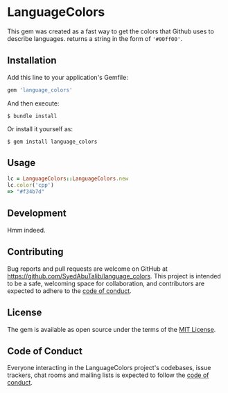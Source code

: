 # LanguageColors

This gem was created as a fast way to get the colors that Github uses to describe languages. returns a string in the form of `'#00ff00'`.

## Installation

Add this line to your application's Gemfile:

```ruby
gem 'language_colors'
```

And then execute:

    $ bundle install

Or install it yourself as:

    $ gem install language_colors

## Usage

```ruby
lc = LanguageColors::LanguageColors.new
lc.color('cpp')
=> "#f34b7d"
```

## Development

Hmm indeed.

## Contributing

Bug reports and pull requests are welcome on GitHub at https://github.com/SyedAbuTalib/language_colors. This project is intended to be a safe, welcoming space for collaboration, and contributors are expected to adhere to the [code of conduct](https://github.com/SyedAbuTalib/language_colors/blob/master/CODE_OF_CONDUCT.md).


## License

The gem is available as open source under the terms of the [MIT License](https://opensource.org/licenses/MIT).

## Code of Conduct

Everyone interacting in the LanguageColors project's codebases, issue trackers, chat rooms and mailing lists is expected to follow the [code of conduct](https://github.com/[USERNAME]/language_colors/blob/master/CODE_OF_CONDUCT.md).
